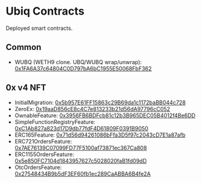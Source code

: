 # Ubiq Contracts

Deployed smart contracts.

## Common

* WUBQ (WETH9 clone. UBQ/WUBQ wrap/unwrap): [0x1FA6A37c64804C0D797bA6bC1955E50068FbF362](https://ubiqscan.io/address/0x1FA6A37c64804C0D797bA6bC1955E50068FbF362)

## 0x v4 NFT

* InitialMigration: [0x5b957E61FF15863c29B69da1c1172baBB044c728](https://ubiqscan.io/address/0x5b957E61FF15863c29B69da1c1172baBB044c728)
* ZeroEx: [0x19aaD856cE8c4C7e813233b21d56dA97796cC052](https://ubiqscan.io/address/0x19aaD856cE8c4C7e813233b21d56dA97796cC052)
* OwnableFeature: [0x3956FB6BDFcb81c12b3B965DEC05B4012f4Be6DD](https://ubiqscan.io/address/0x3956FB6BDFcb81c12b3B965DEC05B4012f4Be6DD)
* SimpleFunctionRegistryFeature: [0xC1Ab827a823d17D9db77fdF4D61809F0391B9050](https://ubiqscan.io/address/0xC1Ab827a823d17D9db77fdF4D61809F0391B9050)
* ERC165Feature: [0x71d56d94261086bFfa3D5f97c2043cD7E1a87afb](https://ubiqscan.io/address/0x71d56d94261086bFfa3D5f97c2043cD7E1a87afb)
* ERC721OrdersFeature: [0x7AE76139C07099FD77F5100af73871ec367Ca808](https://ubiqscan.io/address/0x7AE76139C07099FD77F5100af73871ec367Ca808)
* ERC1155OrdersFeature: [0x5e850FC7104d1843957627c5028020faB1fd09dD](https://ubiqscan.io/address/0x5e850FC7104d1843957627c5028020faB1fd09dD)
* OtcOrdersFeature: [0x27548434B9b5dF3EF60fb1ec289CaABBA6B4fe2A](https://ubiqscan.io/address/0x27548434B9b5dF3EF60fb1ec289CaABBA6B4fe2A)
